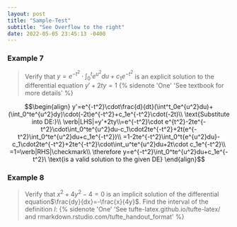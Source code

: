 ```yaml
---
layout: post
title: "Sample-Test"
subtitle: "See Overflow to the right"
date: 2022-05-05 23:45:13 -0400
---
```


### Example 7
> Verify that $y=e^{-t^2}\cdot \int_0^t e^{u^2} du+ c_1 e^{-t^2}$ is an explicit solution to the differential equation $y'+2ty=1$ {% sidenote 'One' 'See textbook for more details' %}

$$\begin{align}
y'=e^{-t^2}\cdot\frac{d}{dt}(\int^t_0e^{u^2}du)+(\int_0^te^{u^2}dy)\cdot(-2t)e^{-t^2}+c_1e^{-t^2}\cdot(-2t)\\
\text{Substitute into DE:}\\
\verb|LHS|=y'+2ty\\=e^{-t^2}\cdot e^{t^2}-2te^{-t^2}\cdot\int_0^te^{u^2}du-c_1\cdot2te^{-t^2}+2t(e^{-t^2}\int_0^te^{u^2}du+c_1e^{-t^2})\\
=1-2te^{-t^2}\int_0^t{e^{u^2}du}-c_1\cdot2te^{-t^2}+2te^{-t^2}\cdot\int_u^te^{u^2}du+2t\cdot c_1e^{-t^2}\\
=1=\verb|RHS|\checkmark\\
\therefore y=e^{-t^2}\int_0^te^{u^2}du+c_1e^{-t^2}\ \text{is a valid solution to the given DE}
\end{align}$$
### Example 8
> Verify that $x^2+4y^2-4=0$ is an implicit solution of the differential equation$\frac{dy}{dx}=-\frac{x}{4y}$. Find the interval of the definition $I$:
{% sidenote 'One' 'See tufte-latex.github.io/tufte-latex/ and rmarkdown.rstudio.com/tufte_handout_format' %}
